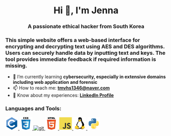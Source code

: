 <h1 align="center">Hi 👋, I'm Jenna</h1>
<h3 align="center">A passionate ethical hacker from South Korea</h3>


<h3>This simple website offers a web-based interface for encrypting and decrypting text using AES and DES algorithms. Users can securely handle data by inputting text and keys. The tool provides immediate feedback if required information is missing.</h3>
<ul>
    <li>🌱 I’m currently learning <strong>cybersecurity, especially in extensive domains including web application and forensic</strong></li>
    <li>📫 How to reach me: <strong><a href="mailto:tmvhs1346@naver.com">tmvhs1346@naver.com</a></strong></li>
    <li>📄 Know about my experiences: <strong><a href="www.linkedin.com/in/jenna-l-a4519910a" target="_blank" rel="noopener noreferrer">LinkedIn Profile</a></strong></li>
</ul>




<h3 align="left">Languages and Tools:</h3>
<p align="left"> <a href="https://www.cprogramming.com/" target="_blank" rel="noreferrer"> <img src="https://raw.githubusercontent.com/devicons/devicon/master/icons/c/c-original.svg" alt="c" width="40" height="40"/> </a> <a href="https://www.w3schools.com/css/" target="_blank" rel="noreferrer"> <img src="https://raw.githubusercontent.com/devicons/devicon/master/icons/css3/css3-original-wordmark.svg" alt="css3" width="40" height="40"/> </a> <a href="https://git-scm.com/" target="_blank" rel="noreferrer"> <img src="https://www.vectorlogo.zone/logos/git-scm/git-scm-icon.svg" alt="git" width="40" height="40"/> </a> <a href="https://www.w3.org/html/" target="_blank" rel="noreferrer"> <img src="https://raw.githubusercontent.com/devicons/devicon/master/icons/html5/html5-original-wordmark.svg" alt="html5" width="40" height="40"/> </a> <a href="https://developer.mozilla.org/en-US/docs/Web/JavaScript" target="_blank" rel="noreferrer"> <img src="https://raw.githubusercontent.com/devicons/devicon/master/icons/javascript/javascript-original.svg" alt="javascript" width="40" height="40"/> </a> <a href="https://www.linux.org/" target="_blank" rel="noreferrer"> <img src="https://raw.githubusercontent.com/devicons/devicon/master/icons/linux/linux-original.svg" alt="linux" width="40" height="40"/> </a> <a href="https://www.python.org" target="_blank" rel="noreferrer"> <img src="https://raw.githubusercontent.com/devicons/devicon/master/icons/python/python-original.svg" alt="python" width="40" height="40"/> </a> </p>
